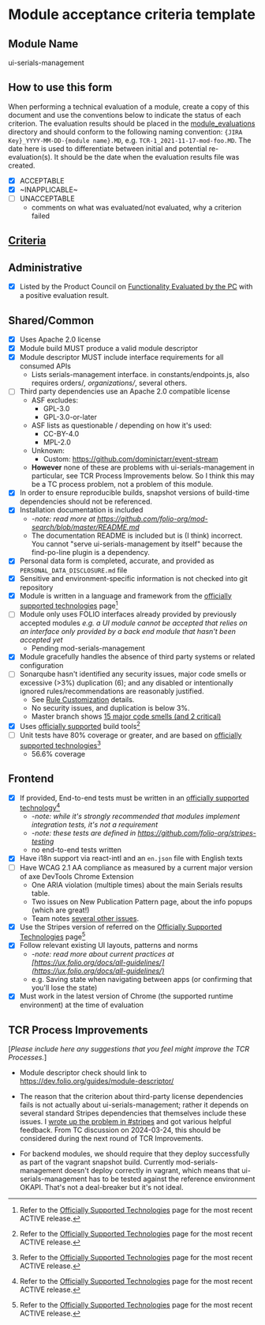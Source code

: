# Module acceptance criteria template

## Module Name
ui-serials-management

## How to use this form
When performing a technical evaluation of a module, create a copy of this document and use the conventions below to indicate the status of each criterion.  The evaluation results should be placed in the [module_evaluations](https://github.com/folio-org/tech-council/tree/master/module_evaluations) directory and should conform to the following naming convention: `{JIRA Key}_YYYY-MM-DD-{module name}.MD`, e.g. `TCR-1_2021-11-17-mod-foo.MD`.  The date here is used to differentiate between initial and potential re-evaluation(s).  It should be the date when the evaluation results file was created.

* [x] ACCEPTABLE
* [x] ~INAPPLICABLE~
* [ ] UNACCEPTABLE
  * comments on what was evaluated/not evaluated, why a criterion failed

## [Criteria](https://github.com/folio-org/tech-council/blob/7b10294a5c1c10c7e1a7c5b9f99f04bf07630f06/MODULE_ACCEPTANCE_CRITERIA.MD)

## Administrative
* [X] Listed by the Product Council on [Functionality Evaluated by the PC](https://wiki.folio.org/display/PC/Functionality+Evaluated+by+the+PC) with a positive evaluation result.

## Shared/Common
* [X] Uses Apache 2.0 license
* [X] Module build MUST produce a valid module descriptor
* [X] Module descriptor MUST include interface requirements for all consumed APIs
  * Lists serials-management interface.  in constants/endpoints.js, also requires orders/*, organizations/*, several others.
* [ ] Third party dependencies use an Apache 2.0 compatible license
  * ASF excludes:
    * GPL-3.0
    * GPL-3.0-or-later
  * ASF lists as questionable / depending on how it's used:
    * CC-BY-4.0
    * MPL-2.0
  * Unknown:
    * Custom: https://github.com/dominictarr/event-stream
  * **However** none of these are problems with ui-serials-management in particular, see TCR Process Improvements below.  So I think this may be a TC process problem, not a problem of this module.
* [X] In order to ensure reproducible builds, snapshot versions of build-time dependencies should not be referenced.
* [X] Installation documentation is included
  * -_note: read more at https://github.com/folio-org/mod-search/blob/master/README.md_
  * The documentation README is included but is (I think) incorrect.  You cannot "serve ui-serials-management by itself" because the find-po-line plugin is a dependency.
* [X] Personal data form is completed, accurate, and provided as `PERSONAL_DATA_DISCLOSURE.md` file
* [X] Sensitive and environment-specific information is not checked into git repository
* [X] Module is written in a language and framework from the [officially supported technologies](https://wiki.folio.org/display/TC/Officially+Supported+Technologies) page[^1]
* [ ] Module only uses FOLIO interfaces already provided by previously accepted modules _e.g. a UI module cannot be accepted that relies on an interface only provided by a back end module that hasn't been accepted yet_
  * Pending mod-serials-management
* [X] Module gracefully handles the absence of third party systems or related configuration
* [ ] Sonarqube hasn't identified any security issues, major code smells or excessive (>3%) duplication (6); and any disabled or intentionally ignored rules/recommendations are reasonably justified.
  * See [Rule Customization](https://dev.folio.org/guides/code-analysis/#rule-customization) details. 
  * No security issues, and duplication is below 3%.
  * Master branch shows [15 major code smells (and 2 critical)](https://sonarcloud.io/project/issues?impactSeverities=HIGH&resolved=false&types=CODE_SMELL&id=org.folio%3Aui-serials-management)
* [X] Uses [officially supported](https://wiki.folio.org/display/TC/Officially+Supported+Technologies) build tools[^1]
* [ ] Unit tests have 80% coverage or greater, and are based on [officially supported technologies](https://wiki.folio.org/display/TC/Officially+Supported+Technologies)[^1]
  * 56.6% coverage

## Frontend
* [X] If provided, End-to-end tests must be written in an [officially supported technology](https://wiki.folio.org/display/TC/Officially+Supported+Technologies)[^1]
  * -_note: while it's strongly recommended that modules implement integration tests, it's not a requirement_
  * -_note: these tests are defined in https://github.com/folio-org/stripes-testing_
  * no end-to-end tests written
* [X] Have i18n support via react-intl and an `en.json` file with English texts
* [ ] Have WCAG 2.1 AA compliance as measured by a current major version of axe DevTools Chrome Extension
  * One ARIA violation (multiple times) about the main Serials results table.
  * Two issues on New Publication Pattern page, about the info popups (which are great!)
  * Team notes [several other issues](https://folio-org.atlassian.net/issues/?jql=project%20%3D%20UI-Serials-Management%20and%20labels%20%3D%20accessibility%20and%20status%20!%3D%20Closed).
* [X] Use the Stripes version of referred on the [Officially Supported Technologies](https://wiki.folio.org/display/TC/Officially+Supported+Technologies) page[^1]
* [X] Follow relevant existing UI layouts, patterns and norms
  * -_note: read more about current practices at [https://ux.folio.org/docs/all-guidelines/](https://ux.folio.org/docs/all-guidelines/)_
  * e.g. Saving state when navigating between apps (or confirming that you'll lose the state)
* [X] Must work in the latest version of Chrome (the supported runtime environment) at the time of evaluation

## TCR Process Improvements
[_Please include here any suggestions that you feel might improve the TCR Processes._]

* Module descriptor check should link to https://dev.folio.org/guides/module-descriptor/

* The reason that the criterion about third-party license dependencies fails is not actually about ui-serials-management; rather it depends on several standard Stripes dependencies that themselves include these issues.  I [wrote up the problem in #stripes](https://folio-project.slack.com/archives/C210UCHQ9/p1709571130512069) and got various helpful feedback.  From TC discussion on 2024-03-24, this should be considered during the next round of TCR Improvements.  

* For backend modules, we should require that they deploy successfully as part of the vagrant snapshot build.  Currently mod-serials-management doesn't deploy correctly in vagrant, which means that ui-serials-management has to be tested against the reference environment OKAPI.  That's not a deal-breaker but it's not ideal.  

[^1]: Refer to the [Officially Supported Technologies](https://wiki.folio.org/display/TC/Officially+Supported+Technologies) page for the most recent ACTIVE release.
